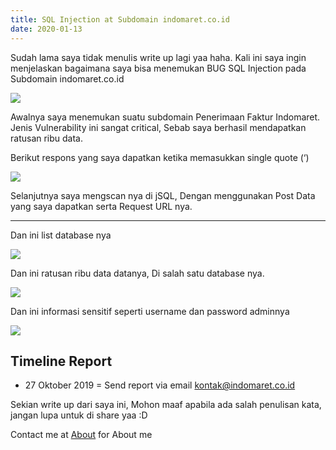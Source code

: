 ```yaml
---
title: SQL Injection at Subdomain indomaret.co.id
date: 2020-01-13
---
```


Sudah lama saya tidak menulis write up lagi yaa haha.
Kali ini saya ingin menjelaskan bagaimana saya bisa menemukan BUG SQL Injection pada Subdomain indomaret.co.id

![ ](https://miro.medium.com/max/2400/1*U4ZiGKG8oFwZ7JUMJ7PURA.png)

Awalnya saya menemukan suatu subdomain Penerimaan Faktur Indomaret. Jenis Vulnerability ini sangat critical, Sebab saya berhasil mendapatkan ratusan ribu data.

Berikut respons yang saya dapatkan ketika memasukkan single quote (‘)

![ ](https://miro.medium.com/max/2400/1*nuiJKMlXl7LS_--u_8NysQ.png)

Selanjutnya saya mengscan nya di jSQL, Dengan menggunakan Post Data yang saya dapatkan serta Request URL nya.

___

Dan ini list database nya

![ ](https://miro.medium.com/max/351/1*E0Yf9WAbGx6z69dVzQgPOw.png)

Dan ini ratusan ribu data datanya, Di salah satu database nya.

![ ](https://miro.medium.com/max/350/1*9ElFI6onQgHSTVCBjFlkCA.png)

Dan ini informasi sensitif seperti username dan password adminnya

![ ](https://miro.medium.com/max/2400/1*YhlxQh-oiijaLr5OI0JH0Q.png)

## Timeline Report

* 27 Oktober 2019 = Send report via email kontak@indomaret.co.id

Sekian write up dari saya ini, Mohon maaf apabila ada salah penulisan kata, jangan lupa untuk di share yaa :D

Contact me at [About](/about/) for About me
